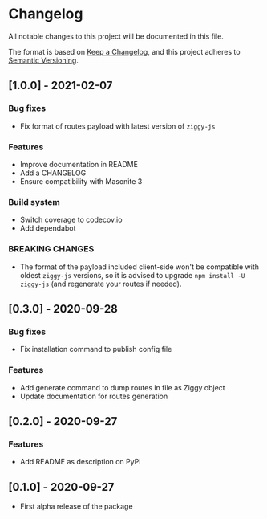 # Changelog

All notable changes to this project will be documented in this file.

The format is based on [Keep a Changelog](https://keepachangelog.com/en/1.0.0/),
and this project adheres to [Semantic Versioning](https://semver.org/spec/v2.0.0.html).

## [1.0.0] - 2021-02-07

### Bug fixes

- Fix format of routes payload with latest version of `ziggy-js`

### Features

- Improve documentation in README
- Add a CHANGELOG
- Ensure compatibility with Masonite 3

### Build system

- Switch coverage to codecov.io
- Add dependabot

### BREAKING CHANGES

- The format of the payload included client-side won't be compatible with oldest `ziggy-js` versions,
  so it is advised to upgrade `npm install -U ziggy-js` (and regenerate your routes if needed).

## [0.3.0] - 2020-09-28

### Bug fixes

- Fix installation command to publish config file

### Features

- Add generate command to dump routes in file as Ziggy object
- Update documentation for routes generation

## [0.2.0] - 2020-09-27

### Features

- Add README as description on PyPi

## [0.1.0] - 2020-09-27

- First alpha release of the package
